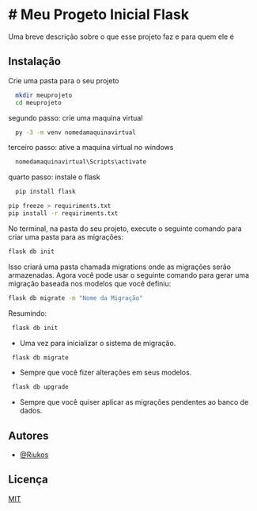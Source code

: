 
# # Meu Progeto Inicial Flask

Uma breve descrição sobre o que esse projeto faz e para quem ele é


## Instalação

Crie uma pasta para o seu projeto

```bash
  mkdir meuprojeto
  cd meuprojeto
```
segundo passo: crie uma maquina virtual

```bash
  py -3 -m venv nomedamaquinavirtual
```    
terceiro passo: ative a maquina virtual no windows

```bash
  nomedamaquinavirtual\Scripts\activate
```
quarto passo: instale o flask

```bash
  pip install flask
```
```bash
pip freeze > requiriments.txt    
pip install -r requiriments.txt
```

No terminal, na pasta do seu projeto, execute o seguinte comando para criar uma pasta para as migrações:
```bash
flask db init
```
Isso criará uma pasta chamada migrations onde as migrações serão armazenadas.
Agora você pode usar o seguinte comando para gerar uma migração baseada nos modelos que você definiu:
```bash
flask db migrate -m "Nome da Migração"
```
Resumindo:

```bash
 flask db init 
 ``` 
- Uma vez para inicializar o sistema de migração.
```bash
 flask db migrate
 ```
- Sempre que você fizer alterações em seus modelos.
```bash
 flask db upgrade 
 ```
- Sempre que você quiser aplicar as migrações pendentes ao banco de dados.

## Autores

- [@Riukos](https://www.github.com/riukos)


## Licença

[MIT](https://choosealicense.com/licenses/mit/)

